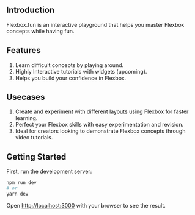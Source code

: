 ## Introduction

Flexbox.fun is an interactive playground that helps you master Flexbox concepts while having fun.

## Features

1. Learn difficult concepts by playing around.
2. Highly Interactive tutorials with widgets (upcoming).
3. Helps you build your confidence in Flexbox.

## Usecases

1. Create and experiment with different layouts using Flexbox for faster learning.
2. Perfect your Flexbox skills with easy experimentation and revision.
3. Ideal for creators looking to demonstrate Flexbox concepts through video tutorials.

## Getting Started

First, run the development server:

```bash
npm run dev
# or
yarn dev
```

Open [http://localhost:3000](http://localhost:3000) with your browser to see the result.
